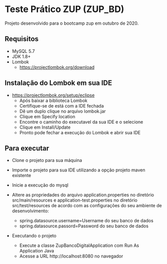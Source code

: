 # Teste Prático ZUP (ZUP_BD)

Projeto desenvolvido para o bootcamp zup em outubro de 2020. 

## Requisitos

- MySQL 5.7
- JDK 1.8+
- Lombok 
	- https://projectlombok.org/download

## Instalação do Lombok em sua IDE
- https://projectlombok.org/setup/eclipse
	- Após baixar a biblioteca Lombok
	- Certifique-se de está com a IDE fechada
	- Dê um duplo clique no arquivo lombok.jar
	- Clique em Specify location
	- Encontre o caminho do executavel da sua IDE e o selecione
	- Clique em Install/Update
	- Pronto pode fechar a execução do Lombok e abrir sua IDE

## Para executar
- Clone o projeto para sua máquina
- Importe o projeto para sua IDE utilizando a opção projeto maven existente	
- Inicie a execução do mysql
- Altere as propriedades do arquivo application.properties no diretório src/main/resources e application-test.properties no diretório src/test/resources
de acordo com as configurações do seu ambiente de desenvolvimento: 

	- spring.datasource.username=Username do seu banco de dados 
	- spring.datasource.passord=Password do seu banco de dados

- Executando o projeto
	- Execute a classe ZupBancoDigitalApplication com Run As Application Java
	- Acesse a URL http://localhost:8080 no navegador